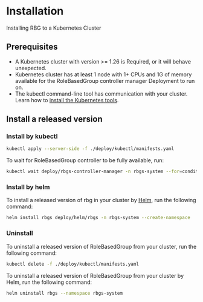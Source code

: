 # Installation
Installing RBG to a Kubernetes Cluster  

## Prerequisites
- A Kubernetes cluster with version >= 1.26 is Required, or it will behave unexpected.
- Kubernetes cluster has at least 1 node with 1+ CPUs and 1G of memory available for the RoleBasedGroup controller manager Deployment to run on. 
- The kubectl command-line tool has communication with your cluster.  Learn how to [install the Kubernetes tools](https://kubernetes.io/docs/tasks/tools/).

## Install a released version
### Install by kubectl
```bash
kubectl apply --server-side -f ./deploy/kubectl/manifests.yaml
```
To wait for RoleBasedGroup controller to be fully available, run:

```bash
kubectl wait deploy/rbgs-controller-manager -n rbgs-system --for=condition=available --timeout=5m
```

### Install by helm
To install a released version of rbg in your cluster by [Helm](https://helm.sh/), run the following command:

```bash
helm install rbgs deploy/helm/rbgs -n rbgs-system --create-namespace
```

### Uninstall
To uninstall a released version of RoleBasedGroup from your cluster, run the following command:

```bash
kubectl delete -f ./deploy/kubectl/manifests.yaml
```

To uninstall a released version of RoleBasedGroup from your cluster by Helm, run the following command:

```bash
helm uninstall rbgs --namespace rbgs-system 
```